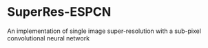 # SuperRes-ESPCN
An implementation of single image super-resolution with a sub-pixel convolutional neural network

